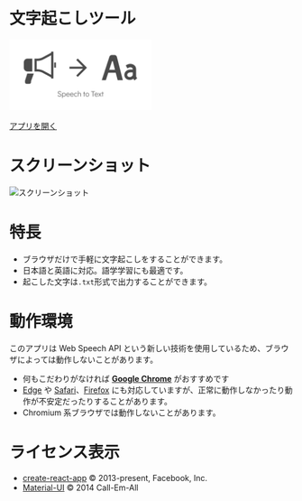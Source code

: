# 文字起こしツール

<img src="./public/ogp.png" width="50%">

[アプリを開く](https://web-transcription.netlify.app/)


# スクリーンショット

![スクリーンショット](https://r-40021.github.io/uploads/2021/09/23/transcription.png)

# 特長
- ブラウザだけで手軽に文字起こしをすることができます。
- 日本語と英語に対応。語学学習にも最適です。
- 起こした文字は`.txt`形式で出力することができます。

# 動作環境
このアプリは Web Speech API という新しい技術を使用しているため、ブラウザによっては動作しないことがあります。

- 何もこだわりがなければ [**Google Chrome**](https://chrome.google.com/) がおすすめです
- [Edge](https://www.microsoft.com/edge) や [Safari](https://www.apple.com/jp/safari/)、[Firefox](https://www.mozilla.org/ja/firefox/new/) にも対応していますが、正常に動作しなかったり動作が不安定だったりすることがあります。
- Chromium 系ブラウザでは動作しないことがあります。

# ライセンス表示
- [create-react-app](https://github.com/facebook/create-react-app/blob/main/LICENSE) &copy; 2013-present, Facebook, Inc.
- [Material-UI](https://github.com/mui-org/material-ui/blob/master/LICENSE) &copy; 2014 Call-Em-All
